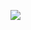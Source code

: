 <img
  src="https://cr-ss-service.azurewebsites.net/api/ScreenShot?widget=summary&username=lm98&badges=2&show-avatar=false&style=--header-bg-color:%23000;--border-radius:10px"
/>

<!--
**lm98/lm98** is a ✨ _special_ ✨ repository because its `README.md` (this file) appears on your GitHub profile.

Here are some ideas to get you started:

- 🔭 I’m currently working on ...
- 🌱 I’m currently learning ...
- 👯 I’m looking to collaborate on ...
- 🤔 I’m looking for help with ...
- 💬 Ask me about ...
- 📫 How to reach me: ...
- 😄 Pronouns: ...
- ⚡ Fun fact: ...
-->

